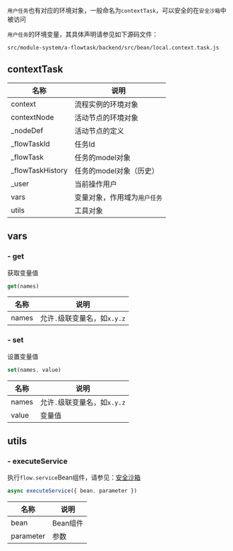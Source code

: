 `用户任务`也有对应的环境对象，一般命名为`contextTask`，可以安全的在`安全沙箱`中被访问

`用户任务`的环境变量，其具体声明请参见如下源码文件：

`src/module-system/a-flowtask/backend/src/bean/local.context.task.js`

## contextTask

|名称|说明|
|--|--|
|context|流程实例的环境对象|
|contextNode|活动节点的环境对象|
|_nodeDef|活动节点的定义|
|_flowTaskId|任务Id|
|_flowTask|任务的model对象|
|_flowTaskHistory|任务的model对象（历史）|
|_user|当前操作用户|
|vars|变量对象，作用域为`用户任务`|
|utils|工具对象|

## vars

### - get

获取变量值

``` javascript
get(names)
```

|名称|说明|
|--|--|
|names|允许`.`级联变量名，如`x.y.z`|

### - set

设置变量值

``` javascript
set(names, value)
```

|名称|说明|
|--|--|
|names|允许`.`级联变量名，如`x.y.z`|
|value|变量值|

## utils

### - executeService

执行`flow.service`Bean组件，请参见：[安全沙箱](https://cabloy.com/zh-cn/articles/a7b64dea056f4e02a745be4834e16584.html)

``` javascript
async executeService({ bean, parameter })
```

|名称|说明|
|--|--|
|bean|Bean组件|
|parameter|参数|
